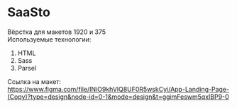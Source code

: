 # SaaSto
Вёрстка для макетов 1920 и 375  
Используемые технологии:
1. HTML
2. Sass
3. Parsel  

Ссылка на макет: https://www.figma.com/file/INiO9khVlQ8UF0R5wskCyi/App-Landing-Page-(Copy)?type=design&node-id=0-1&mode=design&t=ggimFeswm5qxIBP9-0